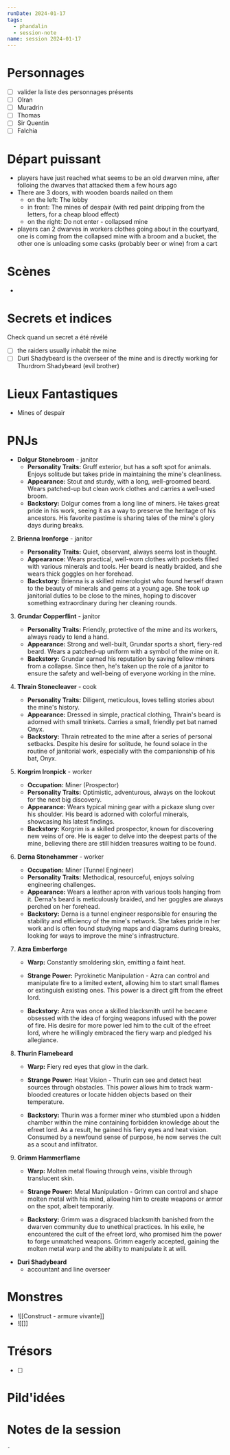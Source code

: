 ```yaml
---
runDate: 2024-01-17
tags:
  - phandalin
  - session-note
name: session 2024-01-17
---
```



# Personnages
- [ ] valider la liste des personnages présents
- [ ] Olran
- [ ] Muradrin
- [ ] Thomas
- [ ] Sir Quentin
- [ ] Falchia

# Départ puissant
- players have just reached what seems to be an old dwarven mine, after folloing the dwarves that attacked them a few hours ago
- There are 3 doors, with wooden boards nailed on them
	- on the left: The lobby
	- in front: The mines of despair (with red paint dripping from the letters, for a cheap blood effect)
	- on the right: Do not enter - collapsed mine
- players can 2 dwarves in workers clothes going about in the courtyard, one is coming from the collapsed mine with a broom and a bucket, the other one is unloading some casks (probably beer or wine) from a cart

# Scènes
- 

# Secrets et indices
Check quand un secret a été révélé
- [ ] the raiders usually inhabit the mine
- [ ] Duri Shadybeard is the overseer of the mine and is directly working for Thurdrom Shadybeard (evil brother)

# Lieux Fantastiques
- Mines of despair

# PNJs
- **Dolgur Stonebroom** - janitor
    - **Personality Traits:** Gruff exterior, but has a soft spot for animals. Enjoys solitude but takes pride in maintaining the mine's cleanliness.
    - **Appearance:** Stout and sturdy, with a long, well-groomed beard. Wears patched-up but clean work clothes and carries a well-used broom.
    - **Backstory:** Dolgur comes from a long line of miners. He takes great pride in his work, seeing it as a way to preserve the heritage of his ancestors. His favorite pastime is sharing tales of the mine's glory days during breaks.
2. **Brienna Ironforge** - janitor
    - **Personality Traits:** Quiet, observant, always seems lost in thought.
    - **Appearance:** Wears practical, well-worn clothes with pockets filled with various minerals and tools. Her beard is neatly braided, and she wears thick goggles on her forehead.
    - **Backstory:** Brienna is a skilled minerologist who found herself drawn to the beauty of minerals and gems at a young age. She took up janitorial duties to be close to the mines, hoping to discover something extraordinary during her cleaning rounds.
3. **Grundar Copperflint** - janitor
    - **Personality Traits:** Friendly, protective of the mine and its workers, always ready to lend a hand.
    - **Appearance:** Strong and well-built, Grundar sports a short, fiery-red beard. Wears a patched-up uniform with a symbol of the mine on it.
    - **Backstory:** Grundar earned his reputation by saving fellow miners from a collapse. Since then, he's taken up the role of a janitor to ensure the safety and well-being of everyone working in the mine.
4. **Thrain Stonecleaver** - cook
    - **Personality Traits:** Diligent, meticulous, loves telling stories about the mine's history.
    - **Appearance:** Dressed in simple, practical clothing, Thrain's beard is adorned with small trinkets. Carries a small, friendly pet bat named Onyx.
    - **Backstory:** Thrain retreated to the mine after a series of personal setbacks. Despite his desire for solitude, he found solace in the routine of janitorial work, especially with the companionship of his bat, Onyx.
1. **Korgrim Ironpick** - worker
    - **Occupation:** Miner (Prospector)
    - **Personality Traits:** Optimistic, adventurous, always on the lookout for the next big discovery.
    - **Appearance:** Wears typical mining gear with a pickaxe slung over his shoulder. His beard is adorned with colorful minerals, showcasing his latest findings.
    - **Backstory:** Korgrim is a skilled prospector, known for discovering new veins of ore. He is eager to delve into the deepest parts of the mine, believing there are still hidden treasures waiting to be found.
2. **Derna Stonehammer** - worker
    - **Occupation:** Miner (Tunnel Engineer)
    - **Personality Traits:** Methodical, resourceful, enjoys solving engineering challenges.
    - **Appearance:** Wears a leather apron with various tools hanging from it. Derna's beard is meticulously braided, and her goggles are always perched on her forehead.
    - **Backstory:** Derna is a tunnel engineer responsible for ensuring the stability and efficiency of the mine's network. She takes pride in her work and is often found studying maps and diagrams during breaks, looking for ways to improve the mine's infrastructure.
1. **Azra Emberforge**
    
    - **Warp:** Constantly smoldering skin, emitting a faint heat.
        
    - **Strange Power:** Pyrokinetic Manipulation - Azra can control and manipulate fire to a limited extent, allowing him to start small flames or extinguish existing ones. This power is a direct gift from the efreet lord.
        
    - **Backstory:** Azra was once a skilled blacksmith until he became obsessed with the idea of forging weapons infused with the power of fire. His desire for more power led him to the cult of the efreet lord, where he willingly embraced the fiery warp and pledged his allegiance.
        
2. **Thurin Flamebeard**
    
    - **Warp:** Fiery red eyes that glow in the dark.
        
    - **Strange Power:** Heat Vision - Thurin can see and detect heat sources through obstacles. This power allows him to track warm-blooded creatures or locate hidden objects based on their temperature.
        
    - **Backstory:** Thurin was a former miner who stumbled upon a hidden chamber within the mine containing forbidden knowledge about the efreet lord. As a result, he gained his fiery eyes and heat vision. Consumed by a newfound sense of purpose, he now serves the cult as a scout and infiltrator.
        
3. **Grimm Hammerflame**
    
    - **Warp:** Molten metal flowing through veins, visible through translucent skin.
        
    - **Strange Power:** Metal Manipulation - Grimm can control and shape molten metal with his mind, allowing him to create weapons or armor on the spot, albeit temporarily.
        
    - **Backstory:** Grimm was a disgraced blacksmith banished from the dwarven community due to unethical practices. In his exile, he encountered the cult of the efreet lord, who promised him the power to forge unmatched weapons. Grimm eagerly accepted, gaining the molten metal warp and the ability to manipulate it at will.
- **Duri Shadybeard**
	- accountant and line overseer
# Monstres
- ![[Construct - armure vivante]]
- ![[]]

# Trésors
- [ ]


# Pild'idées
> 

# Notes de la session

```
- 
```

